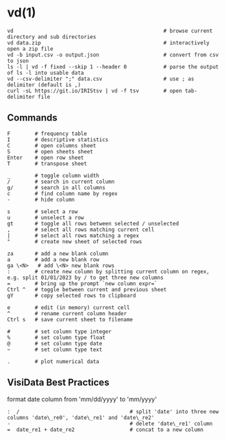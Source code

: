 # vd(1)

    vd                                                 # browse current directory and sub directories
    vd data.zip                                        # interactively open a zip file
    vd -b input.csv -o output.json                     # convert from csv to json
    ls -l | vd -f fixed --skip 1 --header 0            # parse the output of ls -l into usable data
    vd --csv-delimiter ";" data.csv                    # use ; as delimiter (default is ,)
    curl -sL https://git.io/IRIStsv | vd -f tsv        # open tab-delimiter file

## Commands

    F        # frequency table
    I        # descriptive statistics
    C        # open columns sheet
    S        # open sheets sheet
    Enter    # open row sheet
    T        # transpose sheet

    _        # toggle column width
    /        # search in current column
    g/       # search in all columns
    c        # find column name by regex
    -        # hide column

    s        # select a row
    u        # unselect a row
    gt       # toggle all rows between selected / unselected
    ,        # select all rows matching current cell
    |        # select all rows matching a regex
    "        # create new sheet of selected rows

    za       # add a new blank column
    a        # add a new blank row
    ga \<N>   # add \<N> new blank rows
    :        # create new column by splitting current column on regex, e.g. split 01/01/2023 by / to get three new columns
    =        # bring up the prompt `new column expr=`
    Ctrl ^   # toggle between current and previous sheet
    gY       # copy selected rows to clipboard

    e        # edit (in memory) current cell
    ^        # rename current column header
    Ctrl s   # save current sheet to filename

    #        # set column type integer
    %        # set column type float
    @        # set column type date
    ~        # set column type text

    .        # plot numerical data

## VisiData Best Practices

format date column from 'mm/dd/yyyy' to 'mm/yyyy'

    :  /                                    # split 'date' into three new columns 'date\_re0', 'date\_re1' and 'date\_re2'
    -                                       # delete 'date\_re1' column
    =  date_re1 + date_re2                  # concat to a new column





